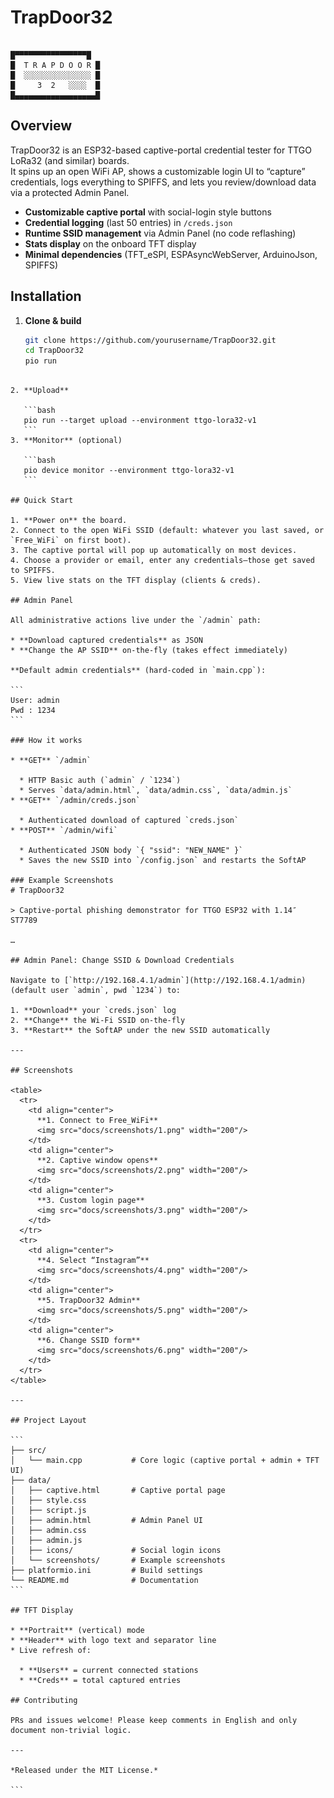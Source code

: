 # TrapDoor32

```

█▀▀▀▀▀▀▀▀▀▀▀▀▀▀▀▀█
█  T R A P D O O R █
█  ░░░░░░░░░░░░░░░ █
█     3  2   ░░░░  █
█▄▄▄▄▄▄▄▄▄▄▄▄▄▄▄▄▄▄█

````

## Overview

TrapDoor32 is an ESP32-based captive-portal credential tester for TTGO LoRa32 (and similar) boards.  
It spins up an open WiFi AP, shows a customizable login UI to “capture” credentials, logs everything to SPIFFS, and lets you review/download data via a protected Admin Panel.

- **Customizable captive portal** with social-login style buttons  
- **Credential logging** (last 50 entries) in `/creds.json`  
- **Runtime SSID management** via Admin Panel (no code reflashing)  
- **Stats display** on the onboard TFT display  
- **Minimal dependencies** (TFT_eSPI, ESPAsyncWebServer, ArduinoJson, SPIFFS)

## Installation

1. **Clone & build**
   ```bash
   git clone https://github.com/yourusername/TrapDoor32.git
   cd TrapDoor32
   pio run
````

2. **Upload**

   ```bash
   pio run --target upload --environment ttgo-lora32-v1
   ```
3. **Monitor** (optional)

   ```bash
   pio device monitor --environment ttgo-lora32-v1
   ```

## Quick Start

1. **Power on** the board.
2. Connect to the open WiFi SSID (default: whatever you last saved, or `Free_WiFi` on first boot).
3. The captive portal will pop up automatically on most devices.
4. Choose a provider or email, enter any credentials—those get saved to SPIFFS.
5. View live stats on the TFT display (clients & creds).

## Admin Panel

All administrative actions live under the `/admin` path:

* **Download captured credentials** as JSON
* **Change the AP SSID** on-the-fly (takes effect immediately)

**Default admin credentials** (hard-coded in `main.cpp`):

```
User: admin
Pwd : 1234
```

### How it works

* **GET** `/admin`

  * HTTP Basic auth (`admin` / `1234`)
  * Serves `data/admin.html`, `data/admin.css`, `data/admin.js`
* **GET** `/admin/creds.json`

  * Authenticated download of captured `creds.json`
* **POST** `/admin/wifi`

  * Authenticated JSON body `{ "ssid": "NEW_NAME" }`
  * Saves the new SSID into `/config.json` and restarts the SoftAP

### Example Screenshots
# TrapDoor32

> Captive-portal phishing demonstrator for TTGO ESP32 with 1.14″ ST7789

…

## Admin Panel: Change SSID & Download Credentials

Navigate to [`http://192.168.4.1/admin`](http://192.168.4.1/admin) (default user `admin`, pwd `1234`) to:

1. **Download** your `creds.json` log  
2. **Change** the Wi-Fi SSID on-the-fly  
3. **Restart** the SoftAP under the new SSID automatically

---

## Screenshots

<table>
  <tr>
    <td align="center">
      **1. Connect to Free_WiFi**  
      <img src="docs/screenshots/1.png" width="200"/>
    </td>
    <td align="center">
      **2. Captive window opens**  
      <img src="docs/screenshots/2.png" width="200"/>
    </td>
    <td align="center">
      **3. Custom login page**  
      <img src="docs/screenshots/3.png" width="200"/>
    </td>
  </tr>
  <tr>
    <td align="center">
      **4. Select “Instagram”**  
      <img src="docs/screenshots/4.png" width="200"/>
    </td>
    <td align="center">
      **5. TrapDoor32 Admin**  
      <img src="docs/screenshots/5.png" width="200"/>
    </td>
    <td align="center">
      **6. Change SSID form**  
      <img src="docs/screenshots/6.png" width="200"/>
    </td>
  </tr>
</table>

---

## Project Layout

```
├── src/
│   └── main.cpp           # Core logic (captive portal + admin + TFT UI)
├── data/
│   ├── captive.html       # Captive portal page
│   ├── style.css
│   ├── script.js
│   ├── admin.html         # Admin Panel UI
│   ├── admin.css
│   ├── admin.js
│   ├── icons/             # Social login icons
│   └── screenshots/       # Example screenshots
├── platformio.ini         # Build settings
└── README.md              # Documentation
```

## TFT Display

* **Portrait** (vertical) mode
* **Header** with logo text and separator line
* Live refresh of:

  * **Users** = current connected stations
  * **Creds** = total captured entries

## Contributing

PRs and issues welcome! Please keep comments in English and only document non-trivial logic.

---

*Released under the MIT License.*

```